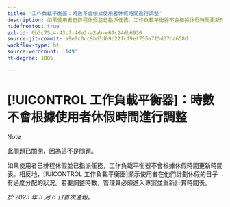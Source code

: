 ```yaml
---
title: '工作負載平衡器：時數不會根據使用者休假時間進行調整'
description: 如果使用者已排程休假並已指派任務，工作負載平衡器不會根據休假時間更新時間表。相反地，工作負載平衡器顯示使用者在他們計劃休假的日子有過度分配的狀況。若要調整時數，管理員必須進入專案並重新計算時間表。
hidefromtoc: true
exl-id: 0b3c75c4-43cf-4de2-a2ab-e67c24db6930
source-git-commit: a9e0c0cc9bd1d69b22fcf9ef755a715d37ba658d
workflow-type: ht
source-wordcount: '149'
ht-degree: 100%

---
```


# [!UICONTROL 工作負載平衡器]：時數不會根據使用者休假時間進行調整

>[!NOTE]
>
>此問題已關閉，因為這不是問題。

如果使用者已排程休假並已指派任務，工作負載平衡器不會根據休假時間更新時間表。相反地，[!UICONTROL 工作負載平衡器]顯示使用者在他們計劃休假的日子有過度分配的狀況。若要調整時數，管理員必須進入專案並重新計算時間表。

_於 2023 年 3 月 6 日首次通報。_
